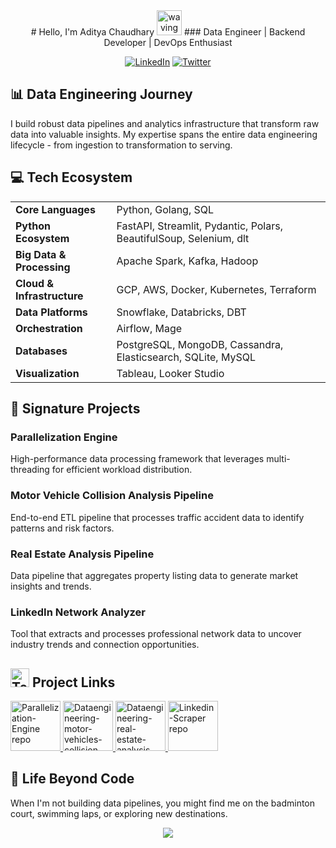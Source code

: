 <div align="center">  
  # Hello, I'm Aditya Chaudhary <img src="https://user-images.githubusercontent.com/72663882/171687151-bb31c996-c9d2-49c8-b593-734946893b23.gif" alt="waving hand gif" aria-hidden="true" width="40" />
  ### Data Engineer | Backend Developer | DevOps Enthusiast
  
  [![LinkedIn](https://img.shields.io/badge/LinkedIn-Connect-blue)](https://www.linkedin.com/in/adityachaudhary99/)
  [![Twitter](https://img.shields.io/badge/Twitter-Follow-lightblue)](https://x.com/adityatwtt)
</div>

## 📊 Data Engineering Journey

I build robust data pipelines and analytics infrastructure that transform raw data into valuable insights. My expertise spans the entire data engineering lifecycle - from ingestion to transformation to serving.

## 💻 Tech Ecosystem

<table>
  <tr>
    <td><strong>Core Languages</strong></td>
    <td>Python, Golang, SQL</td>
  </tr>
  <tr>
    <td><strong>Python Ecosystem</strong></td>
    <td>FastAPI, Streamlit, Pydantic, Polars, BeautifulSoup, Selenium, dlt</td>
  </tr>
  <tr>
    <td><strong>Big Data & Processing</strong></td>
    <td>Apache Spark, Kafka, Hadoop</td>
  </tr>
  <tr>
    <td><strong>Cloud & Infrastructure</strong></td>
    <td>GCP, AWS, Docker, Kubernetes, Terraform</td>
  </tr>
  <tr>
    <td><strong>Data Platforms</strong></td>
    <td>Snowflake, Databricks, DBT</td>
  </tr>
  <tr>
    <td><strong>Orchestration</strong></td>
    <td>Airflow, Mage</td>
  </tr>
  <tr>
    <td><strong>Databases</strong></td>
    <td>PostgreSQL, MongoDB, Cassandra, Elasticsearch, SQLite, MySQL</td>
  </tr>
  <tr>
    <td><strong>Visualization</strong></td>
    <td>Tableau, Looker Studio</td>
  </tr>
</table>

## 🚀 Signature Projects

### Parallelization Engine
High-performance data processing framework that leverages multi-threading for efficient workload distribution.

### Motor Vehicle Collision Analysis Pipeline
End-to-end ETL pipeline that processes traffic accident data to identify patterns and risk factors.

### Real Estate Analysis Pipeline
Data pipeline that aggregates property listing data to generate market insights and trends.

### LinkedIn Network Analyzer
Tool that extracts and processes professional network data to uncover industry trends and connection opportunities.

## <img src="https://raw.githubusercontent.com/Tarikul-Islam-Anik/Animated-Fluent-Emojis/master/Emojis/People/Technologist.png" alt="Technologist" width="30" height="30" /> Project Links 

<div>
<a
target="_blank"
href="https://github.com/adityachaudhary99/parallelization-engine"
>
<img
height="80"
alt="Parallelization-Engine repo"
src="https://github-readme-stats.vercel.app/api/pin/?username=adityachaudhary99&repo=parallelization-engine"
/>
</a>
<a
target="_blank"
href="https://github.com/adityachaudhary99/dataengineering-motor-vehicles-collision-analysis-project"
>
<img
height="80"
alt="Dataengineering-motor-vehicles-collision-analysis repo"
src="https://github-readme-stats.vercel.app/api/pin/?username=adityachaudhary99&repo=dataengineering-motor-vehicles-collision-analysis-project"
/>
</a>
<a
target="_blank"
href="https://github.com/adityachaudhary99/dataengineering-real-estate-analysis-project"
>
<img
height="80"
alt="Dataengineering-real-estate-analysis repo"
src="https://github-readme-stats.vercel.app/api/pin/?username=adityachaudhary99&repo=dataengineering-real-estate-analysis-project"
/>
</a>
<a
target="_blank"
href="https://github.com/adityachaudhary99/linkedin-scraper"
>
<img
height="80"
alt="Linkedin-Scraper repo"
src="https://github-readme-stats.vercel.app/api/pin/?username=adityachaudhary99&repo=linkedin-scraper"
/>
</a>
</div>

## 🏸 Life Beyond Code
When I'm not building data pipelines, you might find me on the badminton court, swimming laps, or exploring new destinations.

<p align="center">
     <img src="https://capsule-render.vercel.app/api?type=waving&color=gradient&height=100&section=footer"/>
</p>
